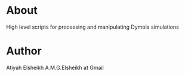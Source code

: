 About
=====

High level scripts for processing and manipulating Dymola simulations 


Author
=======

Atiyah Elsheikh
A.M.G.Elsheikh at Gmail 
